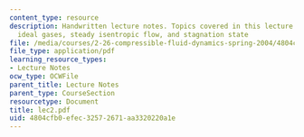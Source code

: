 ```yaml
---
content_type: resource
description: Handwritten lecture notes. Topics covered in this lecture include thermo,
  ideal gases, steady isentropic flow, and stagnation state
file: /media/courses/2-26-compressible-fluid-dynamics-spring-2004/4804cfb0efec32572671aa3320220a1e_lec2.pdf
file_type: application/pdf
learning_resource_types:
- Lecture Notes
ocw_type: OCWFile
parent_title: Lecture Notes
parent_type: CourseSection
resourcetype: Document
title: lec2.pdf
uid: 4804cfb0-efec-3257-2671-aa3320220a1e
---
```

